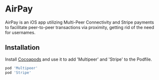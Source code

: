 # AirPay
AirPay is an iOS app utilizing Multi-Peer Connectivity and Stripe payments to facilitate peer-to-peer transactions via proximity, getting rid of the need for usernames.

## Installation
Install [Cocoapods](https://cocoapods.org/) and use it to add 'Multipeer' and 'Stripe' to the Podfile.

```bash
pod 'Multipeer'
pod 'Stripe'
```
